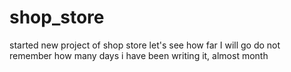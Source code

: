 # shop_store
started new project of shop store
let's see how far I will go
do not remember how many days i have been writing it, almost month
